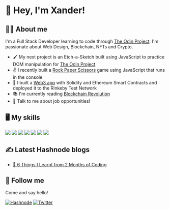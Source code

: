 # :wave: Hey, I'm Xander!

## :man_technologist: About me

I'm a Full Stack Developer learning to code through [The Odin Project](https://www.theodinproject.com/). I'm passionate about Web Design, Blockchain, NFTs and Crypto.

* :paintbrush: My next project is an Etch-a-Sketch built using JavaScript to practice DOM manipulation for [The Odin Project](https://www.theodinproject.com/)
* :v: I recently built a [Rock Paper Scissors](https://github.com/xanderbylo/rock-paper-scissors) game using JavaScript that runs in the console
* :seedling: I built a [Web3 app](https://waveportal-starter-project.xanderbylo.repl.co) with Solidity and Ethereum Smart Contracts and deployed it to the Rinkeby Test Network
* :books: I'm currently reading [Blockchain Revolution](https://www.amazon.com/Blockchain-Revolution-Technology-Cryptocurrencies-Changing/dp/1101980141/ref=tmm_pap_swatch_0?_encoding=UTF8&qid=&sr=)
* :speech_balloon: Talk to me about job opportunities!

## :desktop_computer: My skills

<img src="https://img.shields.io/badge/html5%20-%23E34F26.svg?&style=for-the-badge&logo=html5&logoColor=white"/> <img src="https://img.shields.io/badge/css3%20-%231572B6.svg?&style=for-the-badge&logo=css3&logoColor=white"/> <img src="https://img.shields.io/badge/sass%20-%23CC6699.svg?&style=for-the-badge&logo=sass&logoColor=white"/> <img src="https://img.shields.io/badge/javascript%20-%23323330.svg?&style=for-the-badge&logo=javascript&logoColor=%23F7DF1E"/> <img src="https://img.shields.io/badge/GSAP%20-%2388CE02.svg?&style=for-the-badge&logo=greensock&logoColor=white"/> <img src="https://img.shields.io/badge/git%20-%23F05033.svg?&style=for-the-badge&logo=git&logoColor=white"/> <img src="https://img.shields.io/badge/github%20-%23121011.svg?&style=for-the-badge&logo=github&logoColor=white"/>

## :writing_hand: Latest Hashnode blogs

- [:brain: 6 Things I Learnt from 2 Months of Coding](https://xanderbylo.hashnode.dev/beginners-guide-to-coding)

## :iphone: Follow me

Come and say hello!

[![Hashnode](https://img.shields.io/badge/Hashnode-2962FF?style=for-the-badge&logo=hashnode&logoColor=white)](https://hashnode.com/@xanderbylo)
[![Twitter](https://img.shields.io/twitter/follow/xanderbylo?logo=twitter&style=for-the-badge)](https://twitter.com/xanderbylo)